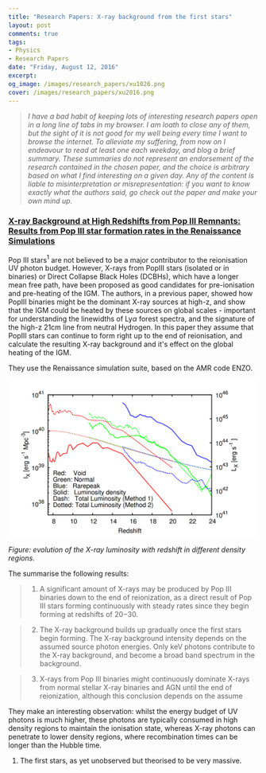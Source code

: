 ```yaml
---
title: "Research Papers: X-ray background from the first stars"
layout: post
comments: true
tags:
- Physics
- Research Papers
date: "Friday, August 12, 2016"
excerpt:
og_image: /images/research_papers/xu1026.png
cover: /images/research_papers/xu2016.png
---
```


> *I have a bad habit of keeping lots of interesting research papers open in a long line of tabs in my browser. I am loath to close any of them, but the sight of it is not good for my well being every time I want to browse the internet. To alleviate my suffering, from now on I endeavour to read at least one each weekday, and blog a brief summary. These summaries do not represent an endorsement of the research contained in the chosen paper, and the choice is arbitrary based on what I find interesting on a given day. Any of the content is liable to misinterpretation or misrepresentation: if you want to know exactly what the authors said, go check out the paper and make your own mind up.*

### [X-ray Background at High Redshifts from Pop III Remnants: Results from Pop III star formation rates in the Renaissance Simulations](http://arxiv.org/abs/1607.02664v1)

Pop III stars$^{1}$ are not believed to be a major contributor to the reionisation UV photon budget. However, X-rays from PopIII stars (isolated or in binaries) or Direct Collapse Black Holes (DCBHs), which have a longer mean free path, have been proposed as good candidates for pre-ionisation and pre-heating of the IGM. The authors, in a previous paper, showed how PopIII binaries might be the dominant X-ray sources at high-z, and show that the IGM could be heated by these sources on global scales - important for understanding the linewidths of Ly$\alpha$ forest spectra, and the signature of the high-z 21cm line from neutral Hydrogen. In this paper they assume that PopIII stars can continue to form right up to the end of reionisation, and calculate the resulting X-ray background and it's effect on the global heating of the IGM.

They use the Renaissance simulation suite, based on the AMR code ENZO.

![Xu 2016](/images/research_papers/xu2016.png)

*Figure: evolution of the X-ray luminosity with redshift in different density regions.*

The summarise the following results:

> 1) A significant amount of X-rays may be produced by Pop III binaries down to the end of reionization, as a direct result of Pop III stars forming continuously with steady rates since they begin forming at redshifts of 20−30.

> 2) The X-ray background builds up gradually once the first stars begin forming. The X-ray background intensity depends on the assumed source photon energies. Only keV photons contribute to the X-ray background, and become a broad band spectrum in the background.

> 3) X-rays from Pop III binaries might continuously dominate X-rays from normal stellar X-ray binaries and AGN until the end of reionization, although this conclusion depends on the assume

They make an interesting observation: whilst the energy budget of UV photons is much higher, these photons are typically consumed in high density regions to maintain the ionisation state, whereas X-ray photons can penetrate to lower density regions, where recombination times can be longer than the Hubble time.

1. The first stars, as yet unobserved but theorised to be very massive.
